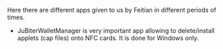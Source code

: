 Here there are different apps given to us by Feitian in different periods of times.

- JuBiterWalletManager is very important app allowing to delete/install applets (cap files) onto NFC cards. It is done for Windows only. 
